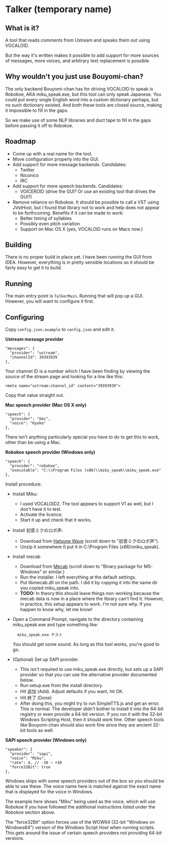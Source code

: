 Talker (temporary name)
=======================

What is it?
-----------

A tool that reads comments from Ustream and speaks them out using VOCALOID.

But the way it's written makes it possible to add support for more sources of messages,
more voices, and arbitrary text replacement is possible.

Why wouldn't you just use Bouyomi-chan?
---------------------------------------

The only backend Bouyomi-chan has for driving VOCALOID to speak is Robokoe, AKA miku_speak.exe,
but this tool can only speak Japanese. You could put every single English word into a custom
dictionary perhaps, but no such dictionary existed.
And both these tools are closed source, making it impossible to fill in the gaps.

So we make use of some NLP libraries and duct tape to fill in the gaps before passing it off to
Robokoe.

Roadmap
-------

* Come up with a real name for the tool.
* Move configuration properly into the GUI.
* Add support for more message backends. Candidates:
    * Twitter
    * Niconico
    * IRC
* Add support for more speech backends. Candidates:
    * VOICEROID (drive the GUI? Or use an existing tool that drives the GUI?)
* Remove reliance on Robokoe. It should be possible to call a VST using JVstHost,
  but I found that library not to work and help does not appear to be forthcoming.
  Benefits if it can be made to work:
    * Better timing of syllables
    * Possibly even pitch variation
    * Support on Mac OS X (yes, VOCALOID runs on Macs now.)

Building
--------

There is no proper build in place yet. I have been running the GUI from IDEA.
However, everything is in pretty sensible locations so it should be fairly easy to get it to build.

Running
-------

The main entry point is `TalkerMain`. Running that will pop up a GUI. However, you will want to configure it first.

Configuring
-----------

Copy `config.json.example` to `config.json` and edit it.

**Ustream message provider**

    "messages": {
      "provider": "ustream",
      "channelId": 39393939
    },

Your channel ID is a number which I have been finding by viewing the source of the stream page and looking for a line like this:

    <meta name="ustream:channel_id" content="39393939">

Copy that value straight out.

**Mac speech provider (Mac OS X only)**

    "speech": {
      "provider": "mac",
      "voice": "Kyoko"
    },

There isn't anything particularly special you have to do to get this to work, other than be using a Mac.

**Robokoe speech provider (Windows only)**

    "speech": {
      "provider": "robokoe",
      "executable": "C:\\Program Files (x86)\\miku_speak\\miku_speak.exe"
    },

Install procedure:

* Install Miku:
    * I used VOCALOID2. The tool appears to support V1 as well, but I don't have it to test.
    * Activate the licence.
    * Start it up and check that it works.
* Install 初音ミクのロボ声:
    * Download from [Hatsune Wave](http://www.geocities.jp/hatsune_wave/) (scroll down to "初音ミクのロボ声").
    * Unzip it somewhere (I put it in C:\Program Files (x86)\miku_speak\).
* Install mecab
    * Download from [Mecab](http://mecab.googlecode.com/svn/trunk/mecab/doc/index.html) (scroll down to "Binary package for MS-Windows" or similar.)
    * Run the installer. I left everything at the default settings.
    * Put libmecab.dll on the path. I did it by copying it into the same dir you copied miku_speak into.
    * **TODO:** In theory this should leave things non-working because the mecab data is now in a place where the library can't find it. However, in practice, this setup appears to work. I'm not sure why. If you happen to know why, let me know!
* Open a Command Prompt, navigate to the directory containing miku_speak.exe and type something like:

        miku_speak.exe テスト

    You should get some sound. As long as this tool works, you're good to go.
* (Optional) Set up SAPI provider.
    * This isn't required to use miku_speak.exe directly, but sets up a SAPI provider so that you can use
      the alternative provider documented below.
    * Run setup.exe from the install directory.
    * Hit 追加 (Add). Adjust defaults if you want, hit OK.
    * Hit 終了 (Done)
    * After doing this, you might try to run SimpleTTS.js and get an error. This is normal.
      The developer didn't bother to install it into the 64-bit registry or even provide a 64-bit version.
      If you run it with the 32-bit Windows Scripting Host, then it should work fine.
      Other speech tools like Bouyomi-chan should also work fine since they are ancient 32-bit tools as well.

**SAPI speech provider (Windows only)**

    "speaker": {
      "provider": "sapi",
      "voice": "Miku",
      "rate": 4, // -10 ~ +10
      "force32Bit": true
    },

Windows ships with some speech providers out of the box so you should be able to use these.
The voice name here is matched against the exact name that is displayed for the voice in Windows.

The example here shows "Miku" being used as the voice, which will use Robokoe if you have followed
the additional instructions listed under the Robokoe section above.

The "force32Bit" option forces use of the WOW64 (32-bit "Windows on Windows64") version of the
Windows Script Host when running scripts. This gets around the issue of certain speech providers
not providing 64-bit versions.

